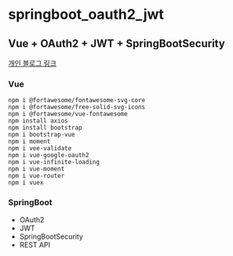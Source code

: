 # springboot_oauth2_jwt

## Vue + OAuth2 + JWT + SpringBootSecurity

[개인 블로그 링크](https://blog.naver.com/dktmrorl/222688441049)

### Vue
```
npm i @fortawesome/fontawesome-svg-core  
npm i @fortawesome/free-solid-svg-icons  
npm i @fortawesome/vue-fontawesome  
npm install axios  
npm install bootstrap  
npm i bootstrap-vue  
npm i moment  
npm i vee-validate  
npm i vue-google-oauth2  
npm i vue-infinite-loading  
npm i vue-moment  
npm i vue-router  
npm i vuex
```

### SpringBoot
- OAuth2  
- JWT  
- SpringBootSecurity  
- REST API
